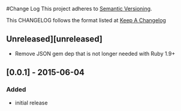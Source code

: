 #Change Log
This project adheres to [Semantic Versioning](http://semver.org/).

This CHANGELOG follows the format listed at [Keep A Changelog](http://keepachangelog.com/)

## Unreleased][unreleased]
- Remove JSON gem dep that is not longer needed with Ruby 1.9+

## [0.0.1] - 2015-06-04

### Added
- initial release

